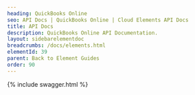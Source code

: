 ```yaml
---
heading: QuickBooks Online
seo: API Docs | QuickBooks Online | Cloud Elements API Docs
title: API Docs
description: QuickBooks Online API Documentation.
layout: sidebarelementdoc
breadcrumbs: /docs/elements.html
elementId: 39
parent: Back to Element Guides
order: 90
---
```


{% include swagger.html %}
